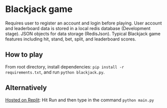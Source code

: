 # Blackjack game

Requires user to register an account and login before playing. User account and leaderboard data is stored in a local redis database (Development stage).
JSON objects for data storage (RedisJson).
Typical Blackjack game features including hit, stand, bet, split, and leaderboard scores.

## How to play

From root directory, install dependencies: `pip install -r requirements.txt`, and run `python blackjack.py`.

## Alternatively

[Hosted on Replit](https://replit.com/@zacharysgoldber/Blackjack?v=1):
Hit Run and then type in the command `python main.py`
